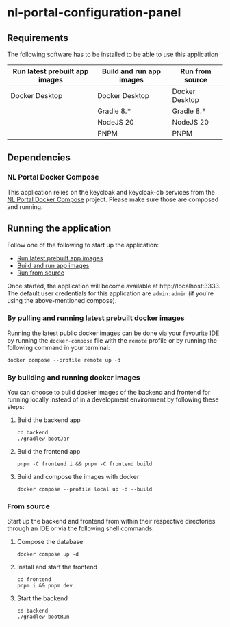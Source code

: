 # nl-portal-configuration-panel

## Requirements

The following software has to be installed to be able to use this application

| Run latest prebuilt app images | Build and run app images | Run from source |
|--------------------------------|--------------------------|-----------------|
| Docker Desktop                 | Docker Desktop           | Docker Desktop  |
|                                | Gradle 8.*               | Gradle 8.*      |
|                                | NodeJS 20                | NodeJS 20       |
|                                | PNPM                     | PNPM            |

## Dependencies

### NL Portal Docker Compose

This application relies on the keycloak and keycloak-db services from the
[NL Portal Docker Compose](https://github.com/nl-portal/nl-portal-docker-compose) project.
Please make sure those are composed and running.

## Running the application

Follow one of the following to start up the application:  
* [Run latest prebuilt app images](#by-pulling-and-running-latest-prebuilt-docker-images)
* [Build and run app images](#by-building-and-running-docker-images)
* [Run from source](#from-source)

Once started, the application will become available at http://localhost:3333. The default user credentials
for this application are `admin:admin` (if you're using the above-mentioned compose).

### By pulling and running latest prebuilt docker images

Running the latest public docker images can be done via your favourite IDE by running the `docker-compose` file with
the `remote` profile or by running the following command in your terminal:

```shell
docker compose --profile remote up -d
```

### By building and running docker images

You can choose to build docker images of the backend and frontend for running locally
instead of in a development environment by following these steps:

1. Build the backend app
   ```shell
   cd backend
   ./gradlew bootJar
   ```
1. Build the frontend app
   ```shell
   pnpm -C frontend i && pnpm -C frontend build
   ```
1. Build and compose the images with docker
   ```shell
   docker compose --profile local up -d --build
   ```

### From source

Start up the backend and frontend from within their respective directories through an IDE
or via the following shell commands:


1. Compose the database
   ```shell
   docker compose up -d
   ```
1. Install and start the frontend
   ```shell
   cd frontend
   pnpm i && pnpm dev
   ```
1. Start the backend
   ```shell
   cd backend
   ./gradlew bootRun
   ```
